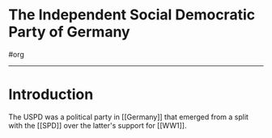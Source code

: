 # The Independent Social Democratic Party of Germany
#org

---
# Introduction 
The USPD was a political party in [[Germany]] that emerged from a split with the [[SPD]] over the latter's support for [[WW1]]. 